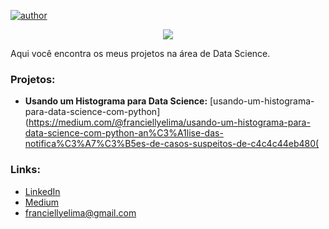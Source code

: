 [![author](https://img.shields.io/badge/author-franlima-critical.svg)](https://www.linkedin.com/in/franciellyelima/) 

<p align="center">
  <img src="https://github.com/franciellyl/img/blob/main/22589.jpg" >
</p>

Aqui você encontra os meus projetos na área de Data Science.

### Projetos:
- **Usando um Histograma para Data Science:** [usando-um-histograma-para-data-science-com-python](https://medium.com/@franciellyelima/usando-um-histograma-para-data-science-com-python-an%C3%A1lise-das-notifica%C3%A7%C3%B5es-de-casos-suspeitos-de-c4c4c44eb480(


### Links:
- [LinkedIn](https://www.linkedin.com/in/franciellyelima/)
- [Medium](https://franciellyelima.medium.com/)
- <franciellyelima@gmail.com>
